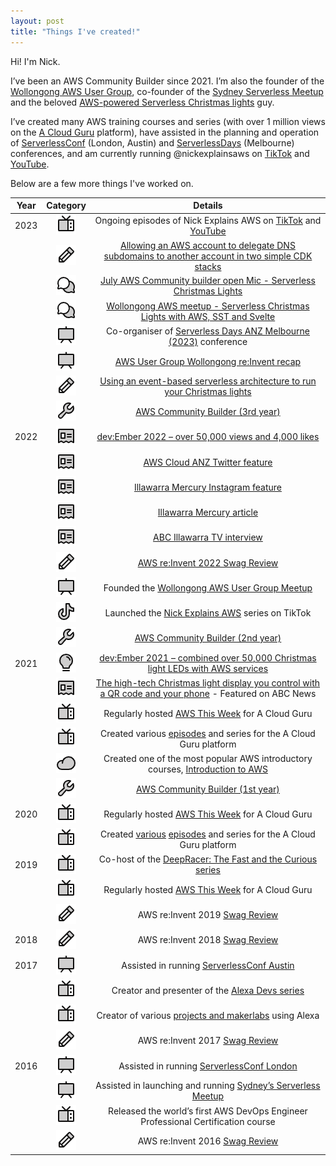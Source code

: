 ```yaml
---
layout: post
title: "Things I've created!"
---
```


Hi! I'm Nick. 

I’ve been an AWS Community Builder since 2021. I’m also the founder of the [Wollongong AWS User Group](https://www.meetup.com/aws-wollongong/), co-founder of the [Sydney Serverless Meetup](https://www.meetup.com/sydney-serverless-meetup-group/) and the beloved [AWS-powered Serverless Christmas lights](https://twitter.com/AWSCloudANZ/status/1599629849798316035) guy.

I’ve created many AWS training courses and series (with over 1 million views on the [A Cloud Guru](https://acloudguru.com/) platform), have assisted in the planning and operation of [ServerlessConf](https://serverlessconf.io/) (London, Austin) and [ServerlessDays](https://anz.serverlessdays.io/) (Melbourne) conferences, and am currently running @nickexplainsaws on [TikTok](https://www.tiktok.com/@nickexplainsaws) and [YouTube](https://www.youtube.com/@nickexplainsaws).

Below are a few more things I've worked on. 

|   Year   |       Category       |                                      Details                                       |
|:--------:|:-------------------:|:--------------------------------------------------------------------------------:|
|   2023   |   ![TV](/tv.png)    | Ongoing episodes of Nick Explains AWS on [TikTok](https://www.tiktok.com/@nickexplainsaws/) and [YouTube](https://www.youtube.com/@nickexplainsaws)                       |
|          |    ![BLOG](/blog.png)    | [Allowing an AWS account to delegate DNS subdomains to another account in two simple CDK stacks](https://dev.to/aws-builders/allowing-an-aws-account-to-delegate-dns-subdomains-to-another-account-in-two-simple-cdk-stacks-1pcm) |
|          |      ![TALK](/talk.png)      | [July AWS Community builder open Mic - Serverless Christmas Lights](https://www.youtube.com/watch?v=WmlLPf5HTnc)               |
|          |      ![TALK](/talk.png)      | [Wollongong AWS meetup - Serverless Christmas Lights with AWS, SST and Svelte](https://www.youtube.com/watch?v=WmlLPf5HTnc)    |
|          |   ![CONFERENCE](/presentation.png)   | Co-organiser of [Serverless Days ANZ Melbourne (2023)](https://anz.serverlessdays.io/) conference                   |
|          |    ![MEETUP](/presentation.png)    | [AWS User Group Wollongong re:Invent recap](https://www.meetup.com/aws-wollongong/events/291110274/)                                         |
|          |     ![BLOG](/blog.png)     | [Using an event-based serverless architecture to run your Christmas lights](https://dev.to/aws-builders/using-an-event-based-serverless-architecture-to-run-your-christmas-lights-2lnf)        |
|          |   ![BUILDER](/builder.png)   | [AWS Community Builder (3rd year)](https://aws.amazon.com/developer/community/community-builders/)                                                 |
|   2022   |  ![MEDIA](/media.png)   | [dev:Ember 2022 – over 50,000 views and 4,000 likes](https://twitter.com/AWSCloudANZ/status/1467720565914058758)                               |
|          |  ![MEDIA](/media.png)   | [AWS Cloud ANZ Twitter feature](https://twitter.com/AWSCloudANZ/status/1599629849798316035)                                                    |
|          |  ![MEDIA](/media.png)   | [Illawarra Mercury Instagram feature](https://www.instagram.com/p/Cl3AvvDSdX6/)                                              |
|          |  ![MEDIA](/media.png)   | [Illawarra Mercury article](https://www.illawarramercury.com.au/story/8009569/fairy-meadow-man-who-syncs-his-christmas-lights-to-music-goes-bigger-and-better/?cs=300)                                                       |
|          |  ![MEDIA](/media.png)   | [ABC Illawarra TV interview](https://www.facebook.com/watch/?v=537589371717078)                                                       |
|          |    ![BLOG](/blog.png)    | [AWS re:Invent 2022 Swag Review](https://acloudguru.com/blog/engineering/aws-reinvent-2022-swag-review)                                                    |
|          |     ![MEETUP](/presentation.png)    | Founded the [Wollongong AWS User Group Meetup](https://www.meetup.com/AWS-Wollongong/)                                      |
|          |     ![VIDEO](/tiktok.png)     | Launched the [Nick Explains AWS](https://www.tiktok.com/@nickexplainsaws) series on TikTok                                   |
|          |   ![BUILDER](/builder.png)   | [AWS Community Builder (2nd year)](https://aws.amazon.com/developer/community/community-builders/)                                                 |
|   2021   |     ![VIDEO](/bulb.png)     | [dev:Ember 2021 – combined over 50,000 Christmas light LEDs with AWS services](https://twitter.com/AWSCloudANZ/status/1467720565914058758)      |
|          |  ![MEDIA](/media.png)   | [The high-tech Christmas light display you control with a QR code and your phone](https://www.abc.net.au/news/2021-12-11/high-tech-christmas-light-display-in-wollongong/100685714) - Featured on ABC News   |
|          |     ![VIDEO](/tv.png)     | Regularly hosted [AWS This Week](https://www.youtube.com/watch?v=-wDYWTwTLhs) for A Cloud Guru                                                |
|          |     ![VIDEO](/tv.png)     | Created various [episodes](https://acloudguru.com/videos/acg-fundamentals/how-to-use-aws-cloudshell) and series for the A Cloud Guru platform                |
|          |     ![VIDEO](/cloud.png)     | Created one of the most popular AWS introductory courses, [Introduction to AWS](https://acloudguru.com/course/introduction-to-aws)     |
|          |   ![BUILDER](/builder.png)   | [AWS Community Builder (1st year)](https://aws.amazon.com/developer/community/community-builders/)                                                |
|   2020   |     ![VIDEO](/tv.png)     | Regularly hosted [AWS This Week](https://www.youtube.com/watch?v=-wDYWTwTLhs) for A Cloud Guru                                                   |
|          |     ![VIDEO](/tv.png)     | Created [various](https://www.youtube.com/watch?v=cPJQ6QnCj-w) [episodes](https://learn.acloud.guru/series/aws-service-spotlight/view/304) and series for the A Cloud Guru platform                |
|   2019   |     ![VIDEO](/tv.png)     | Co-host of the [DeepRacer: The Fast and the Curious series](https://acloud.guru/series/deepracer)                     |
|          |     ![VIDEO](/tv.png)     | Regularly hosted [AWS This Week](https://www.youtube.com/watch?v=-wDYWTwTLhs) for A Cloud Guru                                                   |
|          |    ![BLOG](/blog.png)    | AWS re:Invent 2019 [Swag Review](https://medium.com/@ntriantafillou/aws-re-invent-2019-swag-review-177f8f7ce58e)                                                   |
|   2018   |    ![BLOG](/blog.png)    | AWS re:Invent 2018 [Swag Review](https://medium.com/@ntriantafillou/aws-re-invent-2018-swag-review-f3ff2e00ef4c)                                                    |
|   2017   |   ![CONFERENCE](/presentation.png)   | Assisted in running [ServerlessConf Austin](https://serverlessconf.io/)                                        |
|          |     ![VIDEO](/tv.png)     | Creator and presenter of the [Alexa Devs series](https://acloud.guru/series/alexa-devs)                                   |
|          |     ![VIDEO](/tv.png)     | Creator of various [projects and makerlabs](https://www.hackster.io/xelfer/bring-in-the-washing-b40fba) using Alexa                            |
|          |    ![BLOG](/blog.png)    | AWS re:Invent 2017 [Swag Review](https://medium.com/@ntriantafillou/aws-re-invent-2017-swag-review-4adbdbb86ffb)                                                    |
|   2016   |   ![CONFERENCE](/presentation.png)   | Assisted in running [ServerlessConf London](https://serverlessconf.io/)                                        |
|          |    ![MEETUP](/presentation.png)    | Assisted in launching and running [Sydney’s Serverless Meetup](https://www.meetup.com/sydney-serverless-meetup-group/)                      |
|          |     ![VIDEO](/tv.png)     | Released the world’s first AWS DevOps Engineer Professional Certification course   |
|          |    ![BLOG](/blog.png)    | AWS re:Invent 2016 [Swag Review](https://medium.com/@ntriantafillou/aws-re-invent-2016-swag-review-ed1403d8b4f4)                                                    |
